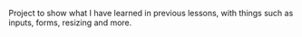 Project to show what I have learned in previous lessons, with things such as inputs, forms, resizing and more.